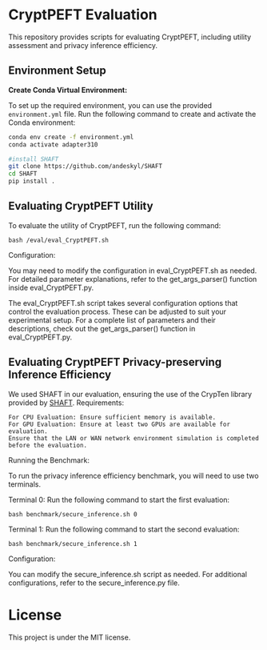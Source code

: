 # CryptPEFT Evaluation

This repository provides scripts for evaluating CryptPEFT, including utility assessment and privacy inference efficiency.

## Environment Setup

**Create Conda Virtual Environment:**

To set up the required environment, you can use the provided `environment.yml` file. Run the following command to create and activate the Conda environment:

```bash
conda env create -f environment.yml
conda activate adapter310

#install SHAFT
git clone https://github.com/andeskyl/SHAFT
cd SHAFT
pip install .
```

## Evaluating CryptPEFT Utility

To evaluate the utility of CryptPEFT, run the following command:

```
bash /eval/eval_CryptPEFT.sh
```

Configuration:

You may need to modify the configuration in eval_CryptPEFT.sh as needed. For detailed parameter explanations, refer to the get_args_parser() function inside eval_CryptPEFT.py.

The eval_CryptPEFT.sh script takes several configuration options that control the evaluation process. These can be adjusted to suit your experimental setup. For a complete list of parameters and their descriptions, check out the get_args_parser() function in eval_CryptPEFT.py.
## Evaluating CryptPEFT Privacy-preserving Inference Efficiency

We used SHAFT in our evaluation, ensuring the use of the CrypTen library provided by [SHAFT](https://github.com/andeskyl/SHAFT).
Requirements:

    For CPU Evaluation: Ensure sufficient memory is available.
    For GPU Evaluation: Ensure at least two GPUs are available for evaluation.
    Ensure that the LAN or WAN network environment simulation is completed before the evaluation.


Running the Benchmark:

To run the privacy inference efficiency benchmark, you will need to use two terminals.

Terminal 0: Run the following command to start the first evaluation:

    bash benchmark/secure_inference.sh 0

Terminal 1: Run the following command to start the second evaluation:

    bash benchmark/secure_inference.sh 1

Configuration:

You can modify the secure_inference.sh script as needed. For additional configurations, refer to the secure_inference.py file.

# License
This project is under the MIT license.